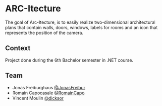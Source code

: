# ARC-Itecture

The goal of Arc-Itecture, is to easily realize two-dimensional architectural plans that contain walls, doors, windows, labels for rooms and an icon that represents the position of the camera. 

## Context

Project done during the 6th Bachelor semester in .NET course.

## Team

* Jonas Freiburghaus [@JonasFreibur](https://github.com/JonasFreibur)
* Romain Capocasale [@RomainCapo](https://github.com/RomainCapo)
* Vincent Moulin [@dicksor](https://github.com/dicksor)
